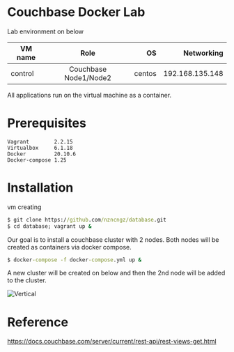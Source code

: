 # Couchbase Docker Lab

Lab environment on below



| VM name       |   Role                             | OS      |  Networking     | 
| ------------- |   :-------------:                  | -----:  | -----:          |
| control       |   Couchbase Node1/Node2            | centos  | 192.168.135.148 |

All applications run on the virtual machine as a container.

# Prerequisites

    Vagrant        2.2.15 
    Virtualbox     6.1.18 
    Docker         20.10.6
    Docker-compose 1.25
 
# Installation

vm creating

``` bat  
$ git clone https://github.com/nzncngz/database.git
$ cd database; vagrant up &
 ```
 
Our goal is to install a couchbase cluster with 2 nodes. Both nodes will be created as containers via docker compose.

``` bat  
$ docker-compose -f docker-compose.yml up & 
 ```

A new cluster will be created on below and then the 2nd node will be added to the cluster.

![Vertical](https://user-images.githubusercontent.com/22845579/116284591-ec382400-a795-11eb-8570-33474ecb6d6f.png)


# Reference

https://docs.couchbase.com/server/current/rest-api/rest-views-get.html

 

 
